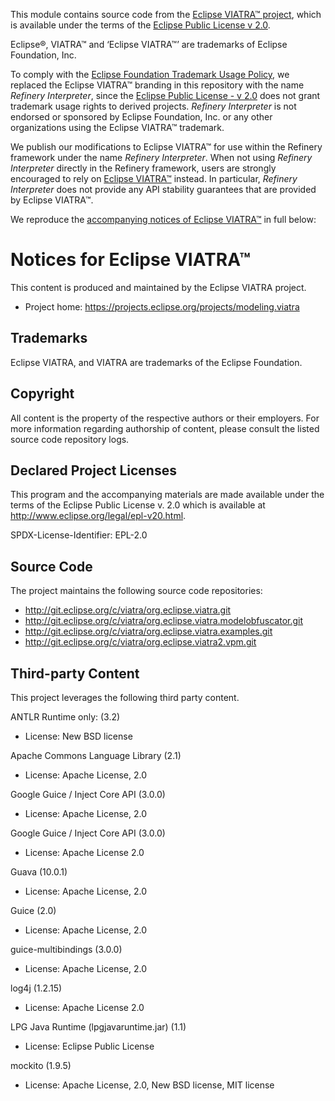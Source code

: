 <!--
  Copyright (c) 2018-2019, Zoltan Ujhelyi, IncQuery Labs Ltd.
  Copyright (c) 2023 The Refinery Authors <https://refinery.tools/>

  SPDX-License-Identifier: EPL-2.0
-->

This module contains source code from the [Eclipse VIATRA&trade; project](https://projects.eclipse.org/projects/modeling.viatra), which is available under the terms of the [Eclipse Public License v 2.0](http://www.eclipse.org/legal/epl-v20.html).

Eclipse&reg;, VIATRA&trade; and &lsquo;Eclipse VIATRA&trade;&rsquo; are trademarks of Eclipse Foundation, Inc.

To comply with the [Eclipse Foundation Trademark Usage Policy](https://www.eclipse.org/legal/logo_guidelines.php), we replaced the Eclipse VIATRA&trade; branding in this repository with the name _Refinery Interpreter_, since the [Eclipse Public License - v 2.0](https://www.eclipse.org/legal/epl-2.0/) does not grant trademark usage rights to derived projects.
_Refinery Interpreter_ is not endorsed or sponsored by Eclipse Foundation, Inc. or any other organizations using the Eclipse VIATRA&trade; trademark.

We publish our modifications to Eclipse VIATRA&trade; for use within the Refinery framework under the name _Refinery Interpreter_. When not using _Refinery Interpreter_ directly in the Refinery framework, users are strongly encouraged to rely on [Eclipse VIATRA&trade;](https://eclipse.dev/viatra/) instead. In particular, _Refinery Interpreter_ does not provide any API stability guarantees that are provided by Eclipse VIATRA&trade;.

We reproduce the [accompanying notices of Eclipse VIATRA&trade;](https://github.com/viatra/org.eclipse.viatra/blob/d422bcc626a99c4640c0d13931f393ccea0d2326/NOTICE.md) in full below:

# Notices for Eclipse VIATRA&trade;

This content is produced and maintained by the Eclipse VIATRA project.

* Project home: https://projects.eclipse.org/projects/modeling.viatra

## Trademarks

Eclipse VIATRA, and VIATRA are trademarks of the Eclipse Foundation.

## Copyright

All content is the property of the respective authors or their employers. For
more information regarding authorship of content, please consult the listed
source code repository logs.

## Declared Project Licenses

This program and the accompanying materials are made available under the terms
of the Eclipse Public License v. 2.0 which is available at
http://www.eclipse.org/legal/epl-v20.html.

SPDX-License-Identifier: EPL-2.0

## Source Code

The project maintains the following source code repositories:

* http://git.eclipse.org/c/viatra/org.eclipse.viatra.git
* http://git.eclipse.org/c/viatra/org.eclipse.viatra.modelobfuscator.git
* http://git.eclipse.org/c/viatra/org.eclipse.viatra.examples.git
* http://git.eclipse.org/c/viatra/org.eclipse.viatra2.vpm.git

## Third-party Content

This project leverages the following third party content.

ANTLR Runtime only: (3.2)

* License: New BSD license

Apache Commons Language Library (2.1)

* License: Apache License, 2.0

Google Guice / Inject Core API (3.0.0)

* License: Apache License, 2.0

Google Guice / Inject Core API (3.0.0)

* License: Apache License 2.0

Guava (10.0.1)

* License: Apache License, 2.0

Guice (2.0)

* License: Apache License, 2.0

guice-multibindings (3.0.0)

* License: Apache License, 2.0

log4j (1.2.15)

* License: Apache License 2.0

LPG Java Runtime (lpgjavaruntime.jar) (1.1)

* License: Eclipse Public License

mockito (1.9.5)

* License: Apache License, 2.0, New BSD license, MIT license
